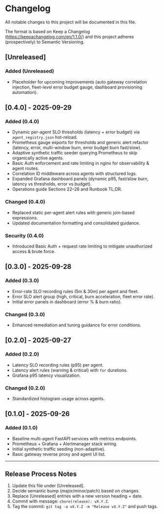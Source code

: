 # Changelog

All notable changes to this project will be documented in this file.

The format is based on Keep a Changelog (<https://keepachangelog.com/en/1.1.0/>) and this project adheres (prospectively) to Semantic Versioning.

## [Unreleased]

### Added (Unreleased)

- Placeholder for upcoming improvements (auto gateway correlation injection, fleet-level error budget gauge, dashboard provisioning automation).

## [0.4.0] - 2025-09-29

### Added (0.4.0)

- Dynamic per-agent SLO thresholds (latency + error budget) via `agent_registry.json` hot-reload.
- Prometheus gauge exports for thresholds and generic alert refactor (latency, error, multi-window burn, error budget burn fast/slow).
- Adaptive synthetic traffic seeder querying Prometheus to skip organically active agents.
- Basic Auth enforcement and rate limiting in nginx for observability & agent routes.
- Correlation ID middleware across agents with structured logs.
- Expanded Grafana dashboard panels (dynamic p95, fast/slow burn, latency vs thresholds, error vs budget).
- Operations guide Sections 22–26 and Runbook TL;DR.

### Changed (0.4.0)

- Replaced static per-agent alert rules with generic join-based expressions.
- Updated documentation formatting and consolidated guidance.

### Security (0.4.0)

- Introduced Basic Auth + request rate limiting to mitigate unauthorized access & brute force.

## [0.3.0] - 2025-09-28

### Added (0.3.0)

- Error-rate SLO recording rules (5m & 30m) per agent and fleet.
- Error SLO alert group (high, critical, burn acceleration, fleet error rate).
- Initial error panels in dashboard (error % & burn ratio).

### Changed (0.3.0)

- Enhanced remediation and tuning guidance for error conditions.

## [0.2.0] - 2025-09-27

### Added (0.2.0)

- Latency SLO recording rules (p95) per agent.
- Latency alert rules (warning & critical) with `for` durations.
- Grafana p95 latency visualization.

### Changed (0.2.0)

- Standardized histogram usage across agents.

## [0.1.0] - 2025-09-26

### Added (0.1.0)

- Baseline multi-agent FastAPI services with metrics endpoints.
- Prometheus + Grafana + Alertmanager stack wiring.
- Initial synthetic traffic seeding (non-adaptive).
- Basic gateway reverse proxy and agent UI list.

---

## Release Process Notes

1. Update this file under [Unreleased].
2. Decide semantic bump (major/minor/patch) based on changes.
3. Replace [Unreleased] entries with a new version heading + date.
4. Commit with message: `chore(release): vX.Y.Z`.
5. Tag the commit: `git tag -a vX.Y.Z -m "Release vX.Y.Z"` and push tags.

